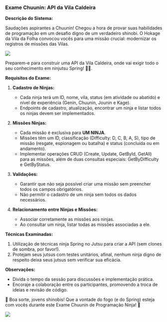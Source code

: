 ### Exame Chuunin: API da Vila Caldeira 

**Descrição do Sistema:**

Saudações aspirantes a Chuunin! Chegou a hora de provar suas habilidades de programação em um desafio digno de um verdadeiro shinobi.
 O Hokage da Vila da Folha convocou vocês para uma missão crucial: modernizar os registros de missões das Vilas.

<img src="https://github.com/SkiereszDiego/Java-Caldeira-Privado/blob/main/aula16/naruto.gif?raw=true">

Preparem-e para construir uma API da Vila Caldeira, onde vai exigir todo o seu conhecimento em ninjutsu Spring! 🐱‍👤.

**Requisitos do Exame:**

1. **Cadastro de Ninjas:**
   - Cada ninja terá um ID, nome, vila, status (em atividade ou abatido) e nível de experiência (Genin, Chuunin, Jounin e Kage).
   - Endpoints de cadastro, atualização, encontrar um ninja e listar todos os ninjas devem ser implementados.

2. **Missões Ninjas:**
   - Cada missão é exclusiva para **UM NINJA**.
   - Missões têm um ID, classificação (Difficulty: D, C, B, A, S), tipo de missão (resgate, espionagem ou batalha) e status (concluída ou em andamento).
   - Implementar operações CRUD (Create, Update, GetById, GetAll) para as missões, além de duas consultas especiais: GetByDifficulty e GetByStatus.

3. **Validações:**
   - Garantir que não seja possível criar uma missão sem preencher todos os campos obrigatórios.
   - Não permitir o cadastro de um ninja sem todos os dados necessários.

4. **Relacionamento entre Ninjas e Missões:**
   - Associar corretamente as missões aos ninjas.
   - Ao consultar um ninja, listar todas as missões associadas a ele.

**Técnicas Examinadas:**

1. Utilização de técnicas ninja Spring no Jutsu para criar a API (sem clones de sombra, por favor!).
2. Protejam seus jutsus com testes unitários, afinal, nenhum ninja digno de respeito deixa seus jutsus sem verificar sua eficácia.

**Observações:**

- Divida o tempo da sessão para discussões e implementação prática.
- Encoraje a colaboração entre os participantes, promovendo a troca de ideias e revisão de código.

🌟 Boa sorte, jovens shinobis! Que a vontade do fogo (e do Spring) esteja com vocês durante este Exame Chuunin de Programação Ninja! 🌟

<img src="https://github.com/SkiereszDiego/Java-Caldeira-Privado/blob/main/aula16/kakashi.gif?raw=true">
